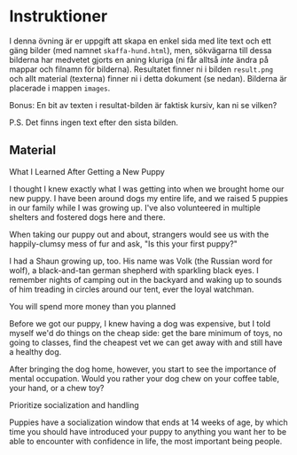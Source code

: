 # Instruktioner

I denna övning är er uppgift att skapa en enkel sida med lite text och ett gäng bilder (med namnet `skaffa-hund.html`), men, sökvägarna till dessa bilderna har medvetet gjorts en aning kluriga (ni får alltså *inte* ändra på mappar och filnamn för bilderna). Resultatet finner ni i bilden `result.png` och allt material (texterna) finner ni i detta dokument (se nedan). Bilderna är placerade i mappen `images`.

Bonus: En bit av texten i resultat-bilden är faktisk kursiv, kan ni se vilken?

P.S. Det finns ingen text efter den sista bilden.

## Material

What I Learned After Getting a New Puppy

I thought I knew exactly what I was getting into when we brought home our new puppy. I have been around dogs my entire life, and we raised 5 puppies in our family while I was growing up. I've also volunteered in multiple shelters and fostered dogs here and there.

When taking our puppy out and about, strangers would see us with the happily-clumsy mess of fur and ask, "Is this your first puppy?"
    
I had a Shaun growing up, too. His name was Volk (the Russian word for wolf), a black-and-tan german shepherd with sparkling black eyes. I remember nights of camping out in the backyard and waking up to sounds of him treading in circles around our tent, ever the loyal watchman.

You will spend more money than you planned

Before we got our puppy, I knew having a dog was expensive, but I told myself we'd do things on the cheap side: get the bare minimum of toys, no going to classes, find the cheapest vet we can get away with and still have a healthy dog.

After bringing the dog home, however, you start to see the importance of mental occupation. Would you rather your dog chew on your coffee table, your hand, or a chew toy?

Prioritize socialization and handling

Puppies have a socialization window that ends at 14 weeks of age, by which time you should have introduced your puppy to anything you want her to be able to encounter with confidence in life, the most important being people.